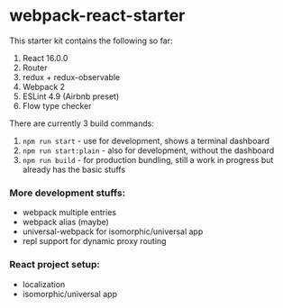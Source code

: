 # webpack-react-starter

This starter kit contains the following so far:

1. React 16.0.0
1. Router
1. redux + redux-observable
1. Webpack 2
1. ESLint 4.9 (Airbnb preset)
1. Flow type checker


There are currently 3 build commands:
1. `npm run start` - use for development, shows a terminal dashboard
1. `npm run start:plain` - also for development, without the dashboard
1. `npm run build` - for production bundling, still a work in progress but already has the basic stuffs


### More development stuffs:

- webpack multiple entries
- webpack alias (maybe)
- universal-webpack for isomorphic/universal app
- repl support for dynamic proxy routing

### React project setup:

- localization
- isomorphic/universal app
